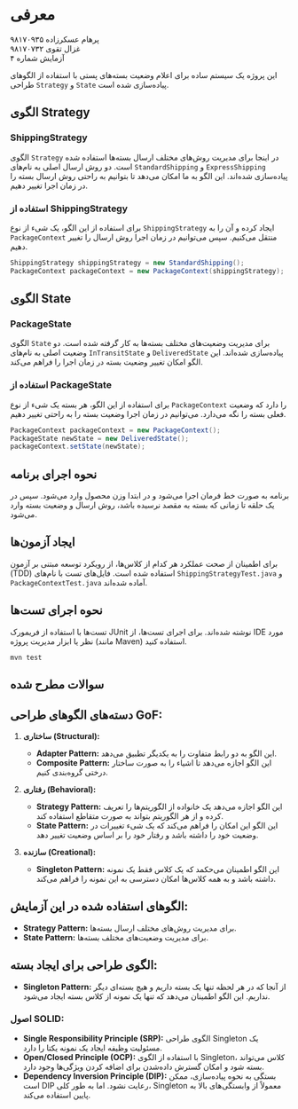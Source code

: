 # معرفی
پرهام عسکرزاده ۹۸۱۷۰۹۳۵ <br>
غزال تقوی ۹۸۱۷۰۷۳۲ <br>
آزمایش شماره ۴



این پروژه یک سیستم ساده برای اعلام وضعیت بسته‌های پستی با استفاده از الگوهای طراحی `Strategy` و `State` پیاده‌سازی شده است.

## الگوی Strategy

### ShippingStrategy

الگوی `Strategy` در اینجا برای مدیریت روش‌های مختلف ارسال بسته‌ها استفاده شده است. دو روش ارسال اصلی به نام‌های `StandardShipping` و `ExpressShipping` پیاده‌سازی شده‌اند. این الگو به ما امکان می‌دهد تا بتوانیم به راحتی روش ارسال بسته را در زمان اجرا تغییر دهیم.

### استفاده از ShippingStrategy

برای استفاده از این الگو، یک شیء از نوع `ShippingStrategy` ایجاد کرده و آن را به `PackageContext` منتقل می‌کنیم. سپس می‌توانیم در زمان اجرا روش ارسال را تغییر دهیم.

```java
ShippingStrategy shippingStrategy = new StandardShipping();
PackageContext packageContext = new PackageContext(shippingStrategy);
```

## الگوی State

### PackageState

الگوی `State` برای مدیریت وضعیت‌های مختلف بسته‌ها به کار گرفته شده است. دو وضعیت اصلی به نام‌های `InTransitState` و `DeliveredState` پیاده‌سازی شده‌اند. این الگو امکان تغییر وضعیت بسته در زمان اجرا را فراهم می‌کند.

### استفاده از PackageState

برای استفاده از این الگو، هر بسته یک شیء از نوع `PackageContext` را دارد که وضعیت فعلی بسته را نگه می‌دارد. می‌توانیم در زمان اجرا وضعیت بسته را به راحتی تغییر دهیم.

```java
PackageContext packageContext = new PackageContext();
PackageState newState = new DeliveredState();
packageContext.setState(newState);
```

## نحوه اجرای برنامه

برنامه به صورت خط فرمان اجرا می‌شود و در ابتدا وزن محصول وارد می‌شود. سپس در یک حلقه تا زمانی که بسته به مقصد نرسیده باشد، روش ارسال و وضعیت بسته وارد می‌شود.

## ایجاد آزمون‌ها

برای اطمینان از صحت عملکرد هر کدام از کلاس‌ها، از رویکرد توسعه مبتنی بر آزمون (TDD) استفاده شده است. فایل‌های تست با نام‌های `ShippingStrategyTest.java` و `PackageContextTest.java` آماده شده‌اند.

## نحوه اجرای تست‌ها

تست‌ها با استفاده از فریمورک JUnit نوشته شده‌اند. برای اجرای تست‌ها، از IDE مورد نظر یا ابزار مدیریت پروژه (مانند Maven) استفاده کنید.

```
mvn test
```


## سوالات مطرح شده

## دسته‌های الگوهای طراحی GoF:

1. **ساختاری (Structural):**
    - **Adapter Pattern:** این الگو به دو رابط متفاوت را به یکدیگر تطبیق می‌دهد.
    - **Composite Pattern:** این الگو اجازه می‌دهد تا اشیاء را به صورت ساختار درختی گروه‌بندی کنیم.

2. **رفتاری (Behavioral):**
    - **Strategy Pattern:** این الگو اجازه می‌دهد یک خانواده از الگوریتم‌ها را تعریف کرده و از هر الگوریتم بتواند به صورت متقاطع استفاده کند.
    - **State Pattern:** این الگو این امکان را فراهم می‌کند که یک شیء تغییرات در وضعیت خود را داشته باشد و رفتار خود را بر اساس وضعیت تغییر دهد.

3. **سازنده (Creational):**
    - **Singleton Pattern:** این الگو اطمینان می‌حکمد که یک کلاس فقط یک نمونه داشته باشد و به همه کلاس‌ها امکان دسترسی به این نمونه را فراهم می‌کند.

## الگوهای استفاده شده در این آزمایش:

- **Strategy Pattern:** برای مدیریت روش‌های مختلف ارسال بسته‌ها.
- **State Pattern:** برای مدیریت وضعیت‌های مختلف بسته‌ها.

## الگوی طراحی برای ایجاد بسته:

- **Singleton Pattern:** از آنجا که در هر لحظه تنها یک بسته داریم و هیچ بسته‌ای دیگر نداریم. این الگو اطمینان می‌دهد که تنها یک نمونه از کلاس بسته ایجاد می‌شود.

### اصول SOLID:

- **Single Responsibility Principle (SRP):** الگوی طراحی Singleton یک مسئولیت وظیفه ایجاد یک نمونه یکتا را دارد.
- **Open/Closed Principle (OCP):** با استفاده از الگوی Singleton، کلاس می‌تواند بسته شود و امکان گسترش داده‌شدن برای اضافه کردن ویژگی‌ها وجود دارد.
- **Dependency Inversion Principle (DIP):** بستگی به نحوه پیاده‌سازی، ممکن است DIP رعایت نشود. اما به طور کلی، Singleton معمولاً از وابستگی‌های بالا به پایین استفاده می‌کند.


